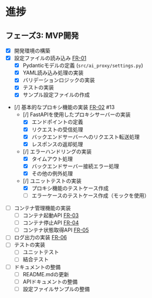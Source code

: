 # 進捗

## フェーズ3: MVP開発

- [x] 開発環境の構築
- [x] 設定ファイルの読み込み [FR-01](/docs/project_plan/mvp.md#fr-01-設定ファイル読み込み)
  - [x] Pydanticモデルの定義 (`src/ai_proxy/settings.py`)
  - [x] YAML読み込み処理の実装
  - [x] バリデーションロジックの実装
  - [x] テストの実装
  - [x] サンプル設定ファイルの作成
- [/] 基本的なプロキシ機能の実装 [FR-02](/docs/project_plan/mvp.md#fr-02-基本的なプロキシ機能) #13
  - [/] FastAPIを使用したプロキシサーバーの実装
    - [x] エンドポイントの定義
    - [x] リクエストの受信処理
    - [x] バックエンドサーバーへのリクエスト転送処理
    - [x] レスポンスの返却処理
  - [/] エラーハンドリングの実装
    - [x] タイムアウト処理
    - [x] バックエンドサーバー接続エラー処理
    - [x] その他の例外処理
  - [/] ユニットテストの実装
    - [x] プロキシ機能のテストケース作成
    - [ ] エラーケースのテストケース作成（モックを使用）
- [ ] コンテナ管理機能の実装
  - [ ] コンテナ起動API [FR-03](/docs/project_plan/mvp.md#fr-03-fr-04-手動コンテナ管理api-起動停止)
  - [ ] コンテナ停止API [FR-04](/docs/project_plan/mvp.md#fr-03-fr-04-手動コンテナ管理api-起動停止)
  - [ ] コンテナ状態取得API [FR-05](/docs/project_plan/mvp.md#fr-05-コンテナ状態取得api)
- [ ] ログ出力の実装 [FR-06](/docs/project_plan/mvp.md#fr-06-基本的なログ出力)
- [ ] テストの実装
  - [ ] ユニットテスト
  - [ ] 結合テスト
- [ ] ドキュメントの整備
  - [ ] README.mdの更新
  - [ ] APIドキュメントの整備
  - [ ] 設定ファイルサンプルの整備
